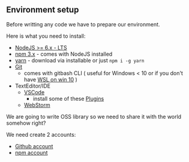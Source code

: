 ## Environment setup

Before writting any code we have to prepare our environment.

Here is what you need to install:

- [NodeJS >= 6.x - LTS](https://nodejs.org/en/#)
- [npm 3.x](https://nodejs.org/en/#) - comes with NodeJS installed
- [yarn](https://yarnpkg.com/en/) - download via installable or just `npm i -g yarn`
- [Git](https://git-scm.com/)
  - comes with gitbash CLI ( useful for Windows < 10 or if you don't have [WSL on win 10](https://msdn.microsoft.com/en-us/commandline/wsl/install_guide) )
- TextEditor/IDE
  - [VSCode](https://code.visualstudio.com/)
    - install some of these [Plugins](https://github.com/Hotell/skate-starter/blob/master/.vscode/extensions.json)
  - [WebStorm](https://www.jetbrains.com/webstorm/)

We are going to write OSS library so we need to share it with the world somehow right?

We need create 2 accounts:

- [Github account](https://github.com/)
- [npm account](https://www.npmjs.com/)
